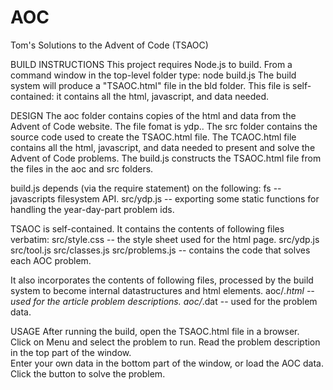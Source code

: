 # AOC
Tom's Solutions to the Advent of Code (TSAOC)

BUILD INSTRUCTIONS
This project requires Node.js to build.
From a command window in the top-level folder type:
node build.js
The build system will produce a "TSAOC.html" file in the bld folder.
This file is self-contained:  it contains all the html, javascript, and data needed.

DESIGN
The aoc folder contains copies of the html and data from the Advent of Code website.
The file fomat is y<year>d<day>p<part>.<html or dat>.
The src folder contains the source code used to create the TSAOC.html file.
The TCAOC.html file contains all the html, javascript, and data needed to present and solve the Advent of Code problems.
The build.js constructs the TSAOC.html file from the files in the aoc and src folders.

build.js depends (via the require statement) on the following:
fs -- javascripts filesystem API.
src/ydp.js -- exporting some static functions for handling the year-day-part problem ids.

TSAOC is self-contained.  It contains the contents of following files verbatim:
src/style.css -- the style sheet used for the html page.
src/ydp.js
src/tool.js
src/classes.js
src/problems.js -- contains the code that solves each AOC problem.

It also incorporates the contents of following files, processed by the build system to become internal datastructures and html elements.
aoc/*.html -- used for the article problem descriptions.
aoc/*.dat -- used for the problem data.


USAGE
After running the build, open the TSAOC.html file in a browser.  
Click on Menu and select the problem to run.
Read the problem description in the top part of the window.  
Enter your own data in the bottom part of the window, or load the AOC data.
Click the button to solve the problem.




